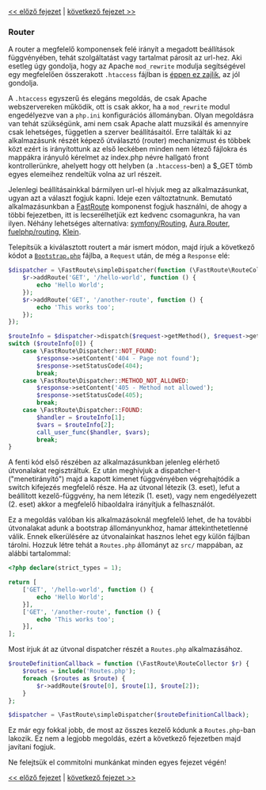 [<< előző fejezet](04-http.md) | [következő fejezet >>](06-dispatching-to-a-class.md)

### Router

A router a megfelelő komponensek felé irányít a megadott beállítások függvényében, tehát szolgáltatást vagy tartalmat párosít az url-hez. Aki esetleg úgy gondolja, hogy az Apache `mod_rewrite` modulja segítségével egy megfelelően összerakott `.htaccess` fájlban is [éppen ez zajlik](https://medium.com/dotindot/url-routing-megval%C3%B3s%C3%ADt%C3%A1sa-statikus-gener%C3%A1l%C3%A1s%C3%BA-weboldalakon-13ac76bd253c), az jól gondolja.

A `.htaccess` egyszerű és elegáns megoldás, de csak Apache webszervereken működik, ott is csak akkor, ha a `mod_rewrite` modul engedélyezve van a `php.ini` konfigurációs állományban. Olyan megoldásra van tehát szükségünk, ami nem csak Apache alatt muzsikál és amennyire csak lehetséges, független a szerver beállításaitól. Erre találták ki az alkalmazásunk részét képező útválasztó (router) mechanizmust és többek közt ezért is irányítottunk az első leckében minden nem létező fájlokra és mappákra irányuló kérelmet az index.php névre hallgató front kontrollerünkre, ahelyett hogy ott helyben (a `.htaccess`-ben) a $_GET tömb egyes elemeihez rendeltük volna az url részeit.

Jelenlegi beállításainkkal bármilyen url-el hívjuk meg az alkalmazásunkat, ugyan azt a választ fogjuk kapni. Ideje ezen változtatnunk. Bemutató alkalmazásunkban a [FastRoute](https://github.com/nikic/FastRoute) komponenst fogjuk használni, de ahogy a többi fejezetben, itt is lecserélhetjük ezt kedvenc csomagunkra, ha van ilyen. Néhány lehetséges alternatíva: [symfony/Routing](https://github.com/symfony/Routing), [Aura.Router](https://github.com/auraphp/Aura.Router), [fuelphp/routing](https://github.com/fuelphp/routing), [Klein](https://github.com/chriso/klein.php).

Telepítsük a kiválasztott routert a már ismert módon, majd írjuk a következő kódot a [`Bootstrap.php`](https://github.com/PatrickLouys/professional-php-sample-code/blob/master/src/Bootstrap.php) fájlba, a `Request` után, de még a `Response` elé:

```php
$dispatcher = \FastRoute\simpleDispatcher(function (\FastRoute\RouteCollector $r) {
    $r->addRoute('GET', '/hello-world', function () {
        echo 'Hello World';
    });
    $r->addRoute('GET', '/another-route', function () {
        echo 'This works too';
    });
});

$routeInfo = $dispatcher->dispatch($request->getMethod(), $request->getPath());
switch ($routeInfo[0]) {
    case \FastRoute\Dispatcher::NOT_FOUND:
        $response->setContent('404 - Page not found');
        $response->setStatusCode(404);
        break;
    case \FastRoute\Dispatcher::METHOD_NOT_ALLOWED:
        $response->setContent('405 - Method not allowed');
        $response->setStatusCode(405);
        break;
    case \FastRoute\Dispatcher::FOUND:
        $handler = $routeInfo[1];
        $vars = $routeInfo[2];
        call_user_func($handler, $vars);
        break;
}
```

A fenti kód első részében az alkalmazásunkban jelenleg elérhető útvonalakat regisztráltuk. Ez után meghívjuk a dispatcher-t ("menetirányító") majd a kapott kimenet függvényében végrehajtódik a switch kifejezés megfelelő része. Ha az útvonal létezik (3. eset), lefut a beállított kezelő-függvény, ha nem létezik (1. eset), vagy nem engedélyezett (2. eset) akkor a megfelelő hibaoldalra irányítjuk a felhasználót.

Ez a megoldás valóban kis alkalmazásoknál megfelelő lehet, de ha további útvonalakat adunk a bootstrap állományunkhoz, hamar áttekinthetetlenné válik. Ennek elkerülésére az útvonalainkat hasznos lehet egy külön fájlban tárolni. Hozzuk létre tehát a `Routes.php` állományt az `src/` mappában, az alábbi tartalommal:

```php
<?php declare(strict_types = 1);

return [
    ['GET', '/hello-world', function () {
        echo 'Hello World';
    }],
    ['GET', '/another-route', function () {
        echo 'This works too';
    }],
];
```

Most írjuk át az útvonal dispatcher részét a `Routes.php` alkalmazásához.

```php
$routeDefinitionCallback = function (\FastRoute\RouteCollector $r) {
    $routes = include('Routes.php');
    foreach ($routes as $route) {
        $r->addRoute($route[0], $route[1], $route[2]);
    }
};

$dispatcher = \FastRoute\simpleDispatcher($routeDefinitionCallback);
```

Ez már egy fokkal jobb, de most az összes kezelő kódunk a `Routes.php`-ban lakozik. Ez nem a legjobb megoldás, ezért a következő fejezetben majd javítani fogjuk.

Ne felejtsük el commitolni munkánkat minden egyes fejezet végén!

[<< előző fejezet](04-http.md) | [következő fejezet >>](06-dispatching-to-a-class.md)
